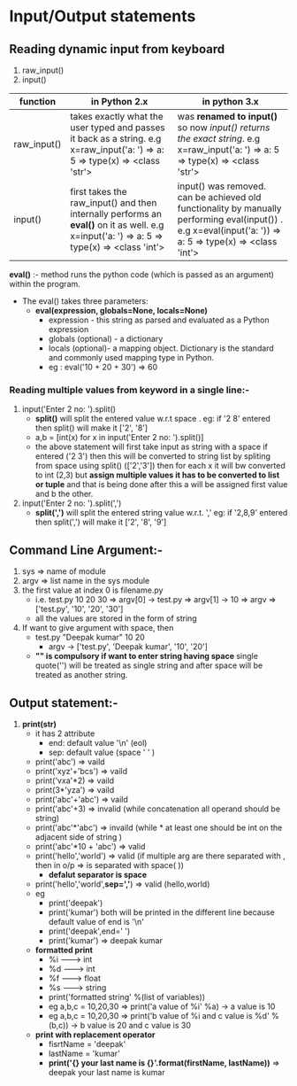 # Input/Output statements

## Reading dynamic input from keyboard
1. raw_input()
2. input()

| **function** | **in Python 2.x** | **in python 3.x** |                                                                                      
| ------------ | ----------------- | ----------------- |                                                                                          
| raw_input()  | takes exactly what the user typed and passes it back as a string. e.g x=raw_input('a: ') => a: 5 => type(x) => <class 'str'> | was **renamed to input()** so now *input() returns the exact string*. e.g x=raw_input('a: ') => a: 5 => type(x) => <class 'str'>|
| input()      | first takes the raw_input() and then internally performs an **eval()** on it as well. e.g x=input('a: ') => a: 5 => type(x) => <class 'int'> | input() was removed. can be achieved old functionality by manually performing eval(input()) . e.g x=eval(input('a: ')) => a: 5 => type(x) => <class 'int'> |    

**eval()** :- method runs the python code (which is passed as an argument) within the program.
- The eval() takes three parameters:
    - **eval(expression, globals=None, locals=None)**
        - expression - this string as parsed and evaluated as a Python expression
        - globals (optional) - a dictionary
        - locals (optional)- a mapping object. Dictionary is the standard and commonly used mapping type in Python.
        - eg : eval('10 + 20 + 30') => 60  

### Reading multiple values from keyword in a single line:-
1. input('Enter 2 no: ').split() 
    - **split()** will split the entered value w.r.t space . eg: if '2 8' entered then split() will make it ['2', '8']
    - a,b = [int(x) for x in input('Enter 2 no: ').split()]
    - the above statement will first take input as string with a space if entered ('2 3') then this will be converted to string list by spliting from space using split() (['2','3']) then for each x it will bw converted to int (2,3) but **assign multiple values it has to be converted to list or tuple** and that is being done after this a will be assigned first value and b the other.
2. input('Enter 2 no: ').split(',') 
    - **split(',')** will split the entered string value w.r.t. ',' eg: if '2,8,9' entered then split(',') will make it ['2', '8', '9']

## Command Line Argument:-
1. sys => name of module
2. argv => list name in the sys module
3. the first value at index 0 is filename.py 
    - i.e. test.py 10 20 30 => argv[0] -> test.py => argv[1] -> 10 => argv => ['test.py', '10', '20', '30']
    - all the values are stored in the form of string
4. If want to give argument with space, then 
    - test.py "Deepak kumar" 10 20
        - argv -> ['test.py', 'Deepak kumar', '10', '20']
    - **"" is compulsory if want to enter string having space** single quote('') will be treated as single string and after space will be treated as another string.



## Output statement:-
1. **print(str)**
    - it has 2 attribute
        - end: default value '\n' (eol)
        - sep: default value (space ' ' )
    - print('abc') => vaild
    - print('xyz'+'bcs') => vaild
    - print('vxa'*2) => vaild
    - print(3*'yza') => vaild
    - print('abc'+'abc') => vaild
    - print('abc'+3) => invalid (while concatenation all operand should be string)
    - print('abc'*'abc')  => invaild (while  * at least one should be int on the adjacent side of string )
    - print('abc'*10 + 'abc') => valid
    - print('hello','world') => valid (if multiple arg are there separated with , then in o/p => is separated with space( ))
        - **defalut separator is space**
    - print('hello','world',**sep=','**) => valid (hello,world)
    - eg
        - print('deepak')
        - print('kumar') both will be printed in the different line because default value of end is '\n'
        - print('deepak',end=' ')
        - print('kumar') =>  deepak kumar
    - **formatted print**
        - %i ---> int
        - %d ---> int
        - %f ---> float
        - %s ---> string
        - print('formatted string' %(list of variables))
        - eg a,b,c = 10,20,30   => print('a value of %i' %a)  -> a value is 10
        - eg a,b,c = 10,20,30   => print('b value of %i and c value is %d' %(b,c))  -> b value is 20 and c value is 30
    - **print with replacement operator**
        - fisrtName = 'deepak'
        - lastName = 'kumar'
        - **print('{} your last name is {}'.format(firstName, lastName))** => deepak your last name is kumar